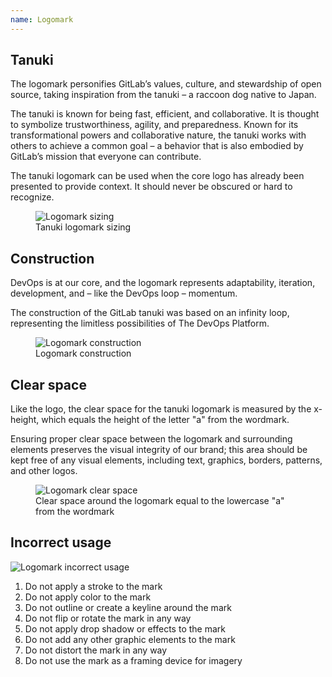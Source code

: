 ```yaml
---
name: Logomark
---
```


## Tanuki

The logomark personifies GitLab’s values, culture, and stewardship of open source, taking inspiration from the tanuki – a raccoon dog native to Japan.

The tanuki is known for being fast, efficient, and collaborative. It is thought to symbolize trustworthiness, agility, and preparedness. Known for its transformational powers and collaborative nature, the tanuki works with others to achieve a common goal – a behavior that is also embodied by GitLab’s mission that everyone can contribute.

The tanuki logomark can be used when the core logo has already been presented to provide context. It should never be obscured or hard to recognize.

<figure class="figure" role="figure" aria-label="Tanuki logomark sizing">
  <img class="figure-img p-a-5" src="/img/brand/tanuki-scalability.svg" alt="Logomark sizing" role="img" />
  <figcaption class="figure-caption">Tanuki logomark sizing</figcaption>
</figure>

## Construction

DevOps is at our core, and the logomark represents adaptability, iteration, development, and – like the DevOps loop – momentum.

The construction of the GitLab tanuki was based on an infinity loop, representing the limitless possibilities of The DevOps Platform.

<figure class="figure" role="figure" aria-label="Logomark construction">
  <img class="figure-img p-a-5 img-50" src="/img/brand/tanuki-construction.svg" alt="Logomark construction" role="img" />
  <figcaption class="figure-caption">Logomark construction</figcaption>
</figure>

## Clear space

Like the logo, the clear space for the tanuki logomark is measured by the x-height, which equals the height of the letter "a" from the wordmark.

Ensuring proper clear space between the logomark and surrounding elements preserves the visual integrity of our brand; this area should be kept free of any visual elements, including text, graphics, borders, patterns, and other logos.

<figure class="figure" role="figure" aria-label="Clear space around the logomark equal to the lowercase 'a' from the wordmark">
  <img class="figure-img p-a-5 img-50" src="/img/brand/tanuki-clearspace.svg" alt="Logomark clear space" role="img" />
  <figcaption class="figure-caption">Clear space around the logomark equal to the lowercase "a" from the wordmark</figcaption>
</figure>

## Incorrect usage

<img class="d-block a-center gl-my-7" src="/img/brand/tanuki-incorrect-usage.svg" alt="Logomark incorrect usage" role="img" />

1. Do not apply a stroke to the mark
1. Do not apply color to the mark
1. Do not outline or create a keyline around the mark
1. Do not flip or rotate the mark in any way
1. Do not apply drop shadow or effects to the mark
1. Do not add any other graphic elements to the mark
1. Do not distort the mark in any way
1. Do not use the mark as a framing device for imagery
